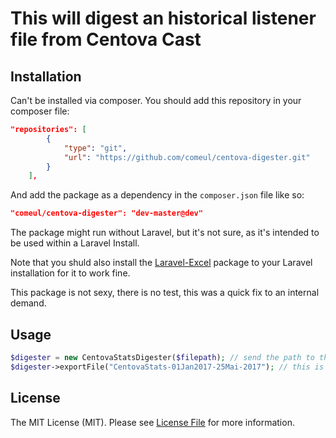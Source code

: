 # This will digest an historical listener file from Centova Cast

## Installation

Can't be installed via composer. You should add this repository in your composer file:

```json
"repositories": [
        {
            "type": "git",
            "url": "https://github.com/comeul/centova-digester.git"
        }
    ],
```

And add the package as a dependency in the `composer.json` file like so:

```json
"comeul/centova-digester": "dev-master@dev"
```

The package might run without Laravel, but it's not sure, as it's intended to be used within a Laravel Install.

Note that you shuld also install the [Laravel-Excel](https://github.com/Maatwebsite/Laravel-Excel) package to your Laravel installation for it to work fine.

This package is not sexy, there is no test, this was a quick fix to an internal demand.

## Usage

```php
$digester = new CentovaStatsDigester($filepath); // send the path to the csv file
$digester->exportFile("CentovaStats-01Jan2017-25Mai-2017"); // this is the name of the excel file that'll be sent
```

## License

The MIT License (MIT). Please see [License File](LICENSE.md) for more information.
